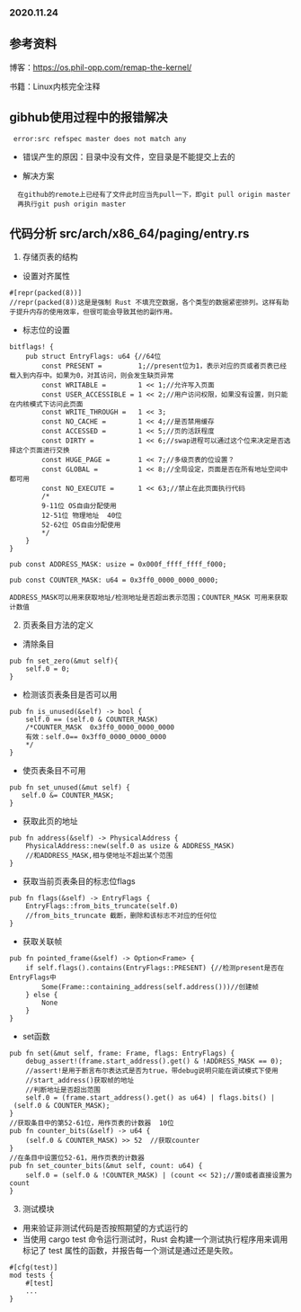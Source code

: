 ### 2020.11.24

## 参考资料
博客：https://os.phil-opp.com/remap-the-kernel/

书籍：Linux内核完全注释

## gibhub使用过程中的报错解决
```
 error:src refspec master does not match any
```
- 错误产生的原因：目录中没有文件，空目录是不能提交上去的

- 解决方案
```
  在github的remote上已经有了文件此时应当先pull一下，即git pull origin master
  再执行git push origin master
```

## 代码分析  src/arch/x86_64/paging/entry.rs

1. 存储页表的结构

  - 设置对齐属性
```
#[repr(packed(8))]
//repr(packed(8))这是是强制 Rust 不填充空数据，各个类型的数据紧密排列。这样有助于提升内存的使用效率，但很可能会导致其他的副作用。
```
  - 标志位的设置
```
bitflags! {
    pub struct EntryFlags: u64 {//64位
        const PRESENT =         1;//present位为1，表示对应的页或者页表已经载入到内存中。如果为0，对其访问，则会发生缺页异常
        const WRITABLE =        1 << 1;//允许写入页面
        const USER_ACCESSIBLE = 1 << 2;//用户访问权限，如果没有设置，则只能在内核模式下访问此页面
        const WRITE_THROUGH =   1 << 3;
        const NO_CACHE =        1 << 4;//是否禁用缓存
        const ACCESSED =        1 << 5;//页的活跃程度
        const DIRTY =           1 << 6;//swap进程可以通过这个位来决定是否选择这个页面进行交换
        const HUGE_PAGE =       1 << 7;//多级页表的位设置？
        const GLOBAL =          1 << 8;//全局设定，页面是否在所有地址空间中都可用
        const NO_EXECUTE =      1 << 63;//禁止在此页面执行代码
        /*
        9-11位 OS自由分配使用
        12-51位 物理地址  40位
        52-62位 OS自由分配使用
        */
    }
}
```
    pub const ADDRESS_MASK: usize = 0x000f_ffff_ffff_f000;

    pub const COUNTER_MASK: u64 = 0x3ff0_0000_0000_0000;
    
    ADDRESS_MASK可以用来获取地址/检测地址是否超出表示范围；COUNTER_MASK 可用来获取计数值


2. 页表条目方法的定义

  - 清除条目
```
pub fn set_zero(&mut self){
    self.0 = 0;
}
```
  - 检测该页表条目是否可以用
```
pub fn is_unused(&self) -> bool {
    self.0 == (self.0 & COUNTER_MASK)
    /*COUNTER_MASK  0x3ff0_0000_0000_0000
    有效：self.0== 0x3ff0_0000_0000_0000
    */
}
```
  - 使页表条目不可用
 ```
pub fn set_unused(&mut self) {
    self.0 &= COUNTER_MASK;
}
```
  - 获取此页的地址
```
pub fn address(&self) -> PhysicalAddress {
    PhysicalAddress::new(self.0 as usize & ADDRESS_MASK)
    //和ADDRESS_MASK,相与使地址不超出某个范围
}
```
  - 获取当前页表条目的标志位flags
```
pub fn flags(&self) -> EntryFlags {
    EntryFlags::from_bits_truncate(self.0)
    //from_bits_truncate 截断，删除和该标志不对应的任何位
}
```
  - 获取关联帧
```
pub fn pointed_frame(&self) -> Option<Frame> {
    if self.flags().contains(EntryFlags::PRESENT) {//检测present是否在EntryFlags中
        Some(Frame::containing_address(self.address()))//创建帧
    } else {
        None
    }
}
```
  - set函数
```
pub fn set(&mut self, frame: Frame, flags: EntryFlags) {
    debug_assert!(frame.start_address().get() & !ADDRESS_MASK == 0);
    //assert!是用于断言布尔表达式是否为true，带debug说明只能在调试模式下使用
    //start_address()获取帧的地址
    //判断地址是否超出范围
    self.0 = (frame.start_address().get() as u64) | flags.bits() | (self.0 & COUNTER_MASK);
}
//获取条目中的第52-61位，用作页表的计数器  10位
pub fn counter_bits(&self) -> u64 {
    (self.0 & COUNTER_MASK) >> 52  //获取counter
}
//在条目中设置位52-61，用作页表的计数器
pub fn set_counter_bits(&mut self, count: u64) {
    self.0 = (self.0 & !COUNTER_MASK) | (count << 52);//置0或者直接设置为count
}
```

3. 测试模块

  - 用来验证非测试代码是否按照期望的方式运行的
  - 当使用 cargo test 命令运行测试时，Rust 会构建一个测试执行程序用来调用标记了 test 属性的函数，并报告每一个测试是通过还是失败。
```
#[cfg(test)]
mod tests {
    #[test]
    ...
}
```


